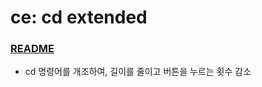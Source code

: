 # ce: cd extended
### [README](https://github.com/furthermares/KPU-UNIX-T3/blob/main/%EC%9C%A0%EA%B8%B0-3%EC%B0%A8%EA%B3%BC%EC%A0%9C-%EC%A0%84%EC%83%81%EB%AF%BC.pptx)

- cd 명령어를 개조하여, 길이를 줄이고 버튼을 누르는 횟수 감소
